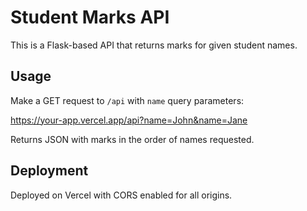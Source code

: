 # Student Marks API

This is a Flask-based API that returns marks for given student names.

## Usage

Make a GET request to `/api` with `name` query parameters:

https://your-app.vercel.app/api?name=John&name=Jane

Returns JSON with marks in the order of names requested.

## Deployment

Deployed on Vercel with CORS enabled for all origins.